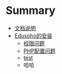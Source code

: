 # Summary

* [文档说明](README.md)
* [Edusoho的安装](edusoho安装问题.md)
   * [权限问题](./InstallDocument/Edusoho权限设置.md)
   * [PHP配置问题](./ServerDocumnt/PHP配置.md)
   * [test]()
   * 哈哈
    
